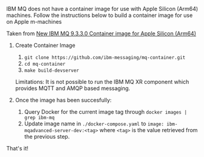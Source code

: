 IBM MQ does not have a container image for use with Apple Silicon (Arm64) machines. Follow the instructions below to build a container image for use on Apple m-machines

Taken from [New IBM MQ 9.3.3.0 Container image for Apple Silicon (Arm64)](https://community.ibm.com/community/user/integration/blogs/richard-coppen/2023/06/30/ibm-mq-9330-container-image-now-available-for-appl)
1. Create Container Image
   1. `git clone https://github.com/ibm-messaging/mq-container.git`
   2. `cd mq-container`
   3. `make build-devserver`
      
   Limitations: It is not possible to run the IBM MQ XR component which provides MQTT and AMQP based messaging.
   
2. Once the image has been succesfully:
   1. Query Docker for the current image tag through `docker images | grep ibm-mq` 
   2. Update image name in  `./docker-compose.yaml` to `image: ibm-mqadvanced-server-dev:<tag>` where `<tag>` is the value retrieved from the previous step.

That's it!